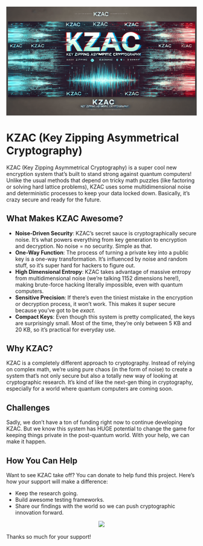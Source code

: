 ![KZAC Banner Logo](images/kzac-banner-logo.png)

# KZAC (Key Zipping Asymmetrical Cryptography)

KZAC (Key Zipping Asymmetrical Cryptography) is a super cool new encryption system that’s built to stand strong against quantum computers! Unlike the usual methods that depend on tricky math puzzles (like factoring or solving hard lattice problems), KZAC uses some multidimensional noise and deterministic processes to keep your data locked down. Basically, it’s crazy secure and ready for the future.

## What Makes KZAC Awesome?
- **Noise-Driven Security**: KZAC’s secret sauce is cryptographically secure noise. It’s what powers everything from key generation to encryption and decryption. No noise = no security. Simple as that.
- **One-Way Function**: The process of turning a private key into a public key is a one-way transformation. It’s influenced by noise and random stuff, so it’s super hard for hackers to figure out.
- **High Dimensional Entropy**: KZAC takes advantage of massive entropy from multidimensional noise (we’re talking 1152 dimensions here!), making brute-force hacking literally impossible, even with quantum computers.
- **Sensitive Precision**: If there’s even the tiniest mistake in the encryption or decryption process, it won’t work. This makes it super secure because you’ve got to be *exact*.
- **Compact Keys**: Even though this system is pretty complicated, the keys are surprisingly small. Most of the time, they’re only between 5 KB and 20 KB, so it’s practical for everyday use.

## Why KZAC?
KZAC is a completely different approach to cryptography. Instead of relying on complex math, we’re using pure chaos (in the form of noise) to create a system that’s not only secure but also a totally new way of looking at cryptographic research. It’s kind of like the next-gen thing in cryptography, especially for a world where quantum computers are coming soon.

## Challenges
Sadly, we don’t have a ton of funding right now to continue developing KZAC. But we know this system has HUGE potential to change the game for keeping things private in the post-quantum world. With your help, we can make it happen.

## How You Can Help
Want to see KZAC take off? You can donate to help fund this project. Here’s how your support will make a difference:
- Keep the research going.
- Build awesome testing frameworks.
- Share our findings with the world so we can push cryptographic innovation forward.


<p align="center">
<a href="https://github.com/Harbinger-3/donate.md/blob/main/donation/donate.md" alt="Donate shield"><img src="https://img.shields.io/badge/-Donate-red?logo=undertale" width="170" /></a>
</p>


Thanks so much for your support!
